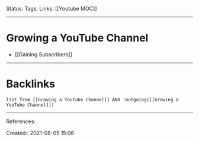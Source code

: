 Status: 
Tags: 
Links: [[Youtube MOC]]
___
# Growing a YouTube Channel
- [[Gaining Subscribers]]
___
# Backlinks
```dataview
list from [[Growing a YouTube Channel]] AND !outgoing([[Growing a YouTube Channel]])
```
___
References:

Created:: 2021-08-05 15:06
